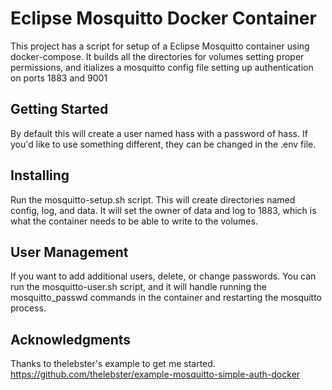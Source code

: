 # Eclipse Mosquitto Docker Container
This project has a script for setup of a Eclipse Mosquitto container using docker-compose. It builds all the directories for volumes setting proper permissions, and itializes a mosquitto config file setting up authentication on ports 1883 and 9001

## Getting Started
By default this will create a user named hass with a password of hass. If you'd like to use something different, they can be changed in the .env file.

## Installing
Run the mosquitto-setup.sh script. This will create directories named config, log, and data. It will set the owner of data and log to 1883, which is what the container needs to be able to write to the volumes.

## User Management
If you want to add additional users, delete, or change passwords. You can run the mosquitto-user.sh script, and it will handle running the mosquitto_passwd commands in the container and restarting the mosquitto process.

## Acknowledgments
Thanks to thelebster's example to get me started.
https://github.com/thelebster/example-mosquitto-simple-auth-docker
